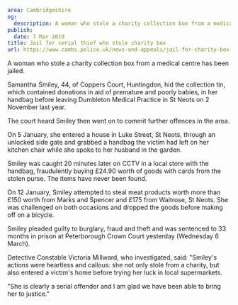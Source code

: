 ```yaml
area: Cambridgeshire
og:
  description: A woman who stole a charity collection box from a medical centre has been jailed.
publish:
  date: 7 Mar 2019
title: Jail for serial thief who stole charity box
url: https://www.cambs.police.uk/news-and-appeals/jail-for-charity-box-thief
```

A woman who stole a charity collection box from a medical centre has been jailed.

Samantha Smiley, 44, of Coppers Court, Huntingdon, hid the collection tin, which contained donations in aid of premature and poorly babies, in her handbag before leaving Dumbleton Medical Practice in St Neots on 2 November last year.

The court heard Smiley then went on to commit further offences in the area.

On 5 January, she entered a house in Luke Street, St Neots, through an unlocked side gate and grabbed a handbag the victim had left on her kitchen chair while she spoke to her husband in the garden.

Smiley was caught 20 minutes later on CCTV in a local store with the handbag, fraudulently buying £24.90 worth of goods with cards from the stolen purse. The items have never been found.

On 12 January, Smiley attempted to steal meat products worth more than £150 worth from Marks and Spencer and £175 from Waitrose, St Neots. She was challenged on both occasions and dropped the goods before making off on a bicycle.

Smiley pleaded guilty to burglary, fraud and theft and was sentenced to 33 months in prison at Peterborough Crown Court yesterday (Wednesday 6 March).

Detective Constable Victoria Millward, who investigated, said: "Smiley's actions were heartless and callous: she not only stole from a charity, but also entered a victim's home before trying her luck in local supermarkets.

 "She is clearly a serial offender and I am glad we have been able to bring her to justice."
